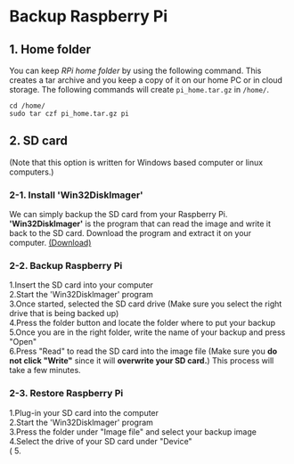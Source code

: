 # Backup Raspberry Pi
## 1. Home folder  
You can keep _RPi home folder_ by using the following command. This creates a tar archive and you keep a copy of it on our home PC or in cloud storage. The following commands will create `pi_home.tar.gz` in `/home/`.
```
cd /home/
sudo tar czf pi_home.tar.gz pi
```

## 2. SD card  
(Note that this option is written for Windows based computer or linux computers.)  

### 2-1. Install 'Win32Disklmager'  
We can simply backup the SD card from your Raspberry Pi. __'Win32DiskImager'__ is the program that can read the image and write it back to the SD card. Download the program and extract it on your computer. [(Download)](https://sourceforge.net/projects/win32diskimager/)  


### 2-2. Backup Raspberry Pi  
1.Insert the SD card into your computer  
2.Start the 'Win32Disklmager' program  
3.Once started, selected the SD card drive (Make sure you select the right drive that is being backed up)  
4.Press the folder button and locate the folder where to put your backup  
5.Once you are in the right folder, write the name of your backup and press "Open"  
6.Press "Read" to read the SD card into the image file (Make sure you __do not click "Write"__ since it will __overwrite your SD card.__)  This process will take a few minutes.


### 2-3. Restore Raspberry Pi  
1.Plug-in your SD card into the computer  
2.Start the 'Win32Disklmager' program  
3.Press the folder under "Image file" and select your backup image  
4.Select the drive of your SD card under "Device"  
(
5. 

